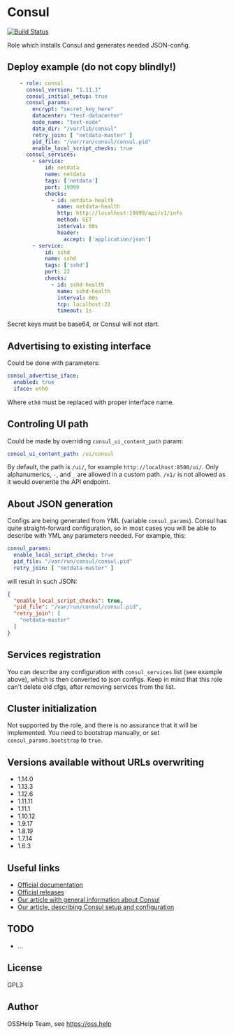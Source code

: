 # Consul

[![Build Status](https://drone.osshelp.io/api/badges/ansible/consul/status.svg)](https://drone.osshelp.io/ansible/consul)

Role which installs Consul and generates needed JSON-config.

## Deploy example (do not copy blindly!)

```yaml
    - role: consul
      consul_version: "1.11.1"
      consul_initial_setup: true
      consul_params:
        encrypt: "secret_key_here"
        datacenter: "test-datacenter"
        node_name: "test-node"
        data_dir: "/var/lib/consul"
        retry_join: [ "netdata-master" ]
        pid_file: "/var/run/consul/consul.pid"
        enable_local_script_checks: true
      consul_services:
        - service:
            id: netdata
            name: netdata
            tags: ['netdata']
            port: 19999
            checks:
              - id: netdata-health
                name: netdata-health
                http: http://localhost:19999/api/v1/info
                method: GET
                interval: 60s
                header:
                  accept: ['application/json']
        - service:
            id: sshd
            name: sshd
            tags: ['sshd']
            port: 22
            checks:
              - id: sshd-health
                name: sshd-health
                interval: 60s
                tcp: localhost:22
                timeout: 1s
```

Secret keys must be base64, or Consul will not start.

## Advertising to existing interface

Could be done with parameters:

```yaml
consul_advertise_iface:
  enabled: true
  iface: eth0
```

Where `eth0` must be replaced with proper interface name.

## Controling UI path

Could be made by overriding `consul_ui_content_path` param:

```yaml
consul_ui_content_path: /ui/consul
```

By default, the path is `/ui/`, for example `http://localhost:8500/ui/`. Only alphanumerics, `-`, and `_` are allowed in a custom path. `/v1/` is not allowed as it would overwrite the API endpoint.

## About JSON generation

Configs are being generated from YML (variable `consul_params`). Consul has quite straight-forward configuration, so in most cases you will be able to describe with YML any parameters needed. For example, this:

```yaml
consul_params:
  enable_local_script_checks: true
  pid_file: "/var/run/consul/consul.pid"
  retry_join: [ "netdata-master" ]
```

will result in such JSON:

```json
{
  "enable_local_script_checks": true,
  "pid_file": "/var/run/consul/consul.pid",
  "retry_join": [
    "netdata-master"
  ]
}
```

## Services registration

You can describe any configuration with `consul_services` list (see example above), which is then converted to json configs. Keep in mind that this role can't delete old cfgs, after removing services from the list.

## Cluster initialization

Not supported by the role, and there is no assurance that it will be implemented. You need to bootstrap manually, or set `consul_params.bootstrap` to `true`.

## Versions available without URLs overwriting

- 1.14.0
- 1.13.3
- 1.12.6
- 1.11.11
- 1.11.1
- 1.10.12
- 1.9.17
- 1.8.19
- 1.7.14
- 1.6.3

## Useful links

- [Official documentation](https://www.consul.io/docs/index.html)
- [Official releases](https://releases.hashicorp.com/consul/)
- [Our article with general information about Consul](https://rm.osshelp.io/projects/support-servers/knowledgebase/articles/3364)
- [Our article, describing Consul setup and configuration](https://oss.help/kb3367)

## TODO

- ...

## License

GPL3

## Author

OSSHelp Team, see <https://oss.help>
